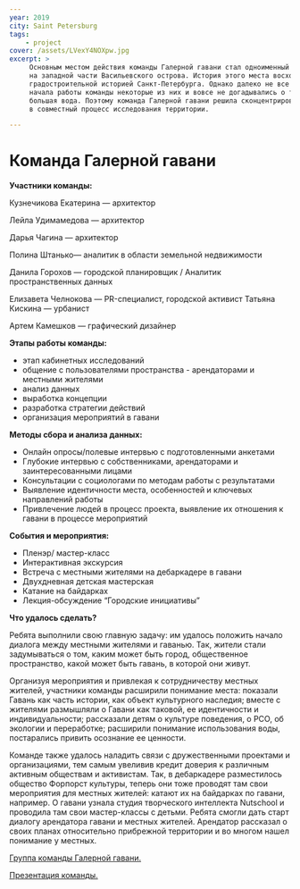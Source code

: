 ```yaml
---
year: 2019
city: Saint Petersburg
tags:
    - project
cover: /assets/LVexY4NOXpw.jpg
excerpt: >
     Основным местом действия команды Галерной гавани стал одноименный водный объект. Галерная гавань — небольшой залив 
     на западной части Васильевского острова. История этого места восходит к началу  XVIII века и тесно связана с 
     градостроительной историей Санкт-Петербурга. Однако далеко не все местные жители знают об этом факте, на момент 
     начала работы команды некоторые из них и вовсе не догадывались о том, что в шаговой доступности от их дома находится 
     большая вода. Поэтому команда Галерной гавани решила сконцентрироваться на развитии местного сообщества, вовлекая жителей 
     в совместный процесс исследования территории. 

---
```


# Команда Галерной гавани

**Участники команды:**

Кузнечикова Екатерина — архитектор

Лейла Удимамедова — архитектор

Дарья Чагина — архитектор

Полина Штанько—  аналитик в области земельной недвижимости 

Данила Горохов —  городской планировщик / Аналитик пространственных данных

Елизавета Челнокова — PR-специалист, городской активист
Татьяна Кискина —  урбанист

Артем Камешков — графический дизайнер

**Этапы работы команды:**

- этап кабинетных исследований
- общение с пользователями пространства - арендаторами и местными жителями
- анализ данных
- выработка концепции
- разработка стратегии действий
- организация мероприятий в гавани

**Методы сбора и анализа данных:** 

- Онлайн опросы/полевые интервью с подготовленными анкетами
- Глубокие интервью с собственниками, арендаторами и заинтересованными лицами 
- Консультации с социологами по методам работы с результатами
- Выявление идентичности места, особенностей и ключевых направлений работы
- Привлечение людей в процесс проекта, выявление их отношения к гавани в процессе мероприятий

**События и мероприятия:**

- Пленэр/ мастер-класс
- Интерактивная экскурсия
- Встреча с местными жителями на дебаркадере в гавани
- Двухдневная детская мастерская
- Катание на байдарках
- Лекция-обсуждение “Городские инициативы”

**Что удалось сделать?**

Ребята выполнили свою главную задачу: им удалось положить начало диалога между местными жителями и гаванью. Так, жители стали 
задумываться о том, каким может быть город, общественное пространство, какой может быть гавань, в которой они живут.

Организуя мероприятия и привлекая к сотрудничеству местных жителей, участники команды  расширили понимание места: показали 
Гавань как часть истории, как объект культурного наследия; вместе с жителями размышляли о Гавани как таковой, ее идентичности 
и индивидуальности; рассказали детям о культуре поведения, о РСО, об экологии и переработке; расширили понимание использования 
воды, постарались привить осознание ее ценности.

Команде также удалось наладить связи с дружественными проектами и организациями, тем самым увеливив кредит доверия к различным 
активным обществам и активистам. Так, в дебаркадере разместилось общество Форпорст культуры, теперь они тоже проводят там свои
мероприятия для местных жителей: катают их на байдарках по гавани, например. О гавани узнала студия творческого интеллекта
Nutschool и проводила там свои мастер-классы с детьми. Ребята смогли дать старт диалогу арендатора гавани и местных жителей. 
Арендатор рассказал о своих планах относительно прибрежной территории и во многом нашел понимание у местных. 

[Группа команды Галерной гавани.](https://vk.com/ggavanfm)

[Презентация команды.](https://drive.google.com/file/d/1L7gANbFd3ltw8nk0lSf-ob_S9GE_n1Hk/view?usp=sharing)
